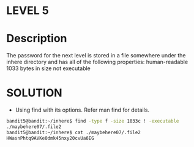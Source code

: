 # LEVEL 5

# Description
The password for the next level is stored in a file somewhere under the inhere directory 
and has all of the following properties:
human-readable
1033 bytes in size
not executable


# SOLUTION
- Using find with its options. Refer man find for details.
```bash
bandit5@bandit:~/inhere$ find -type f -size 1033c ! -executable
./maybehere07/.file2
bandit5@bandit:~/inhere$ cat ./maybehere07/.file2
HWasnPhtq9AVKe0dmk45nxy20cvUa6EG
```
